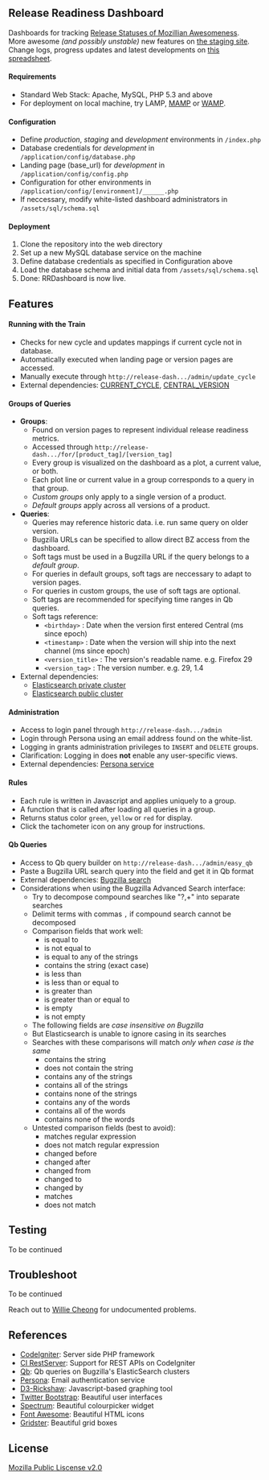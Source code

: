 ## Release Readiness Dashboard
Dashboards for tracking [Release Statuses of Mozillian Awesomeness](https://release-dash.paas.allizom.org).<br>
More awesome *(and possibly unstable)* new features on [the staging site](http://release-dash.williecheong.com).<br>
Change logs, progress updates and latest developments on [this spreadsheet](https://docs.google.com/spreadsheet/ccc?key=0ApNDjYXWm5JndDFwLWVlM1BPR3dBdjE1ZVdfWlBwR1E&usp=sharing).

#### Requirements
- Standard Web Stack: Apache, MySQL, PHP 5.3 and above
- For deployment on local machine, try LAMP, [MAMP](http://www.mamp.info/en/downloads/) or [WAMP](http://www.wampserver.com/en/). 

#### Configuration
- Define *production*, *staging* and *development* environments in `/index.php`
- Database credentials for *development* in `/application/config/database.php`
- Landing page (base_url) for *development* in `/application/config/config.php`
- Configuration for other environments in `/application/config/[environment]/______.php`
- If neccessary, modify white-listed dashboard administrators in `/assets/sql/schema.sql`

#### Deployment
1. Clone the repository into the web directory
2. Set up a new MySQL database service on the machine
3. Define database credentials as specified in Configuration above
4. Load the database schema and initial data from `/assets/sql/schema.sql`
5. Done: RRDashboard is now live.


## Features
#### Running with the Train
- Checks for new cycle and updates mappings if current cycle not in database.
- Automatically executed when landing page or version pages are accessed.
- Manually execute through `http://release-dash.../admin/update_cycle`
- External dependencies: [CURRENT_CYCLE](https://wiki.mozilla.org/Template:CURRENT_CYCLE), [CENTRAL_VERSION](https://wiki.mozilla.org/Template:CENTRAL_VERSION)

#### Groups of Queries
- **Groups**:
    - Found on version pages to represent individual release readiness metrics.
    - Accessed through `http://release-dash.../for/[product_tag]/[version_tag]`
    - Every group is visualized on the dashboard as a plot, a current value, or both.
    - Each plot line or current value in a group corresponds to a query in that group.
    - *Custom groups* only apply to a single version of a product.
    - *Default groups* apply across all versions of a product.     
- **Queries**:
    - Queries may reference historic data. i.e. run same query on older version.
    - Bugzilla URLs can be specified to allow direct BZ access from the dashboard. 
    - Soft tags must be used in a Bugzilla URL if the query belongs to a *default group*.
    - For queries in default groups, soft tags are neccessary to adapt to version pages.
    - For queries in custom groups, the use of soft tags are optional.
    - Soft tags are recommended for specifying time ranges in Qb queries.
    - Soft tags reference:
        - `<birthday>` :  Date when the version first entered Central (ms since epoch)
        - `<timestamp>` : Date when the version will ship into the next channel (ms since epoch)
        - `<version_title>` : The version's readable name. e.g. Firefox 29 
        - `<version_tag>` : The version number. e.g. 29, 1.4
- External dependencies: 
    - [Elasticsearch private cluster](https://github.com/klahnakoski/qb)
    - [Elasticsearch public cluster](https://github.com/klahnakoski/qb)

#### Administration
- Access to login panel through `http://release-dash.../admin`
- Login through Persona using an email address found on the white-list.
- Logging in grants administration privileges to `INSERT` and `DELETE` groups.
- Clarification: Logging in does **not** enable any user-specific views. 
- External dependencies: [Persona service](https://developer.mozilla.org/en-US/Persona)

#### Rules
- Each rule is written in Javascript and applies uniquely to a group.
- A function that is called after loading all queries in a group.
- Returns status color `green`, `yellow` or `red` for display.
- Click the tachometer icon on any group for instructions.

#### Qb Queries
- Access to Qb query builder on `http://release-dash.../admin/easy_qb`
- Paste a Bugzilla URL search query into the field and get it in Qb format
- External dependencies: [Bugzilla search](https://bugzilla.mozilla.org/query.cgi)
- Considerations when using the Bugzilla Advanced Search interface:
    - Try to decompose compound searches like "?,+" into separate searches
    - Delimit terms with commas `,` if compound search cannot be decomposed
    - Comparison fields that work well:
        - is equal to
        - is not equal to
        - is equal to any of the strings
        - contains the string (exact case)
        - is less than
        - is less than or equal to
        - is greater than
        - is greater than or equal to
        - is empty
        - is not empty
    - The following fields are *case insensitive on Bugzilla*
    - But Elasticsearch is unable to ignore casing in its searches
    - Searches with these comparisons will match *only when case is the same*
        - contains the string
        - does not contain the string
        - contains any of the strings
        - contains all of the strings
        - contains none of the strings
        - contains any of the words
        - contains all of the words
        - contains none of the words
    - Untested comparison fields (best to avoid):
        - matches regular expression
        - does not match regular expression
        - changed before
        - changed after
        - changed from
        - changed to
        - changed by
        - matches
        - does not match
        

## Testing
To be continued


## Troubleshoot
To be continued<br>

Reach out to [Willie Cheong](http://williecheong.com) for undocumented problems.


## References
- [CodeIgniter](http://ellislab.com/codeigniter): Server side PHP framework
- [CI RestServer](https://github.com/philsturgeon/codeigniter-restserver): Support for REST APIs on CodeIgniter
- [Qb](https://github.com/klahnakoski/qb): Qb queries on Bugzilla's ElasticSearch clusters
- [Persona](https://developer.mozilla.org/en-US/Persona): Email authentication service
- [D3-Rickshaw](http://code.shutterstock.com/rickshaw/): Javascript-based graphing tool
- [Twitter Bootstrap](http://getbootstrap.com/getting-started/): Beautiful user interfaces
- [Spectrum](http://bgrins.github.io/spectrum/): Beautiful colourpicker widget
- [Font Awesome](http://fontawesome.io/): Beautiful HTML icons
- [Gridster](http://gridster.net/): Beautiful grid boxes


## License
[Mozilla Public Liscense v2.0](LICENSE)
